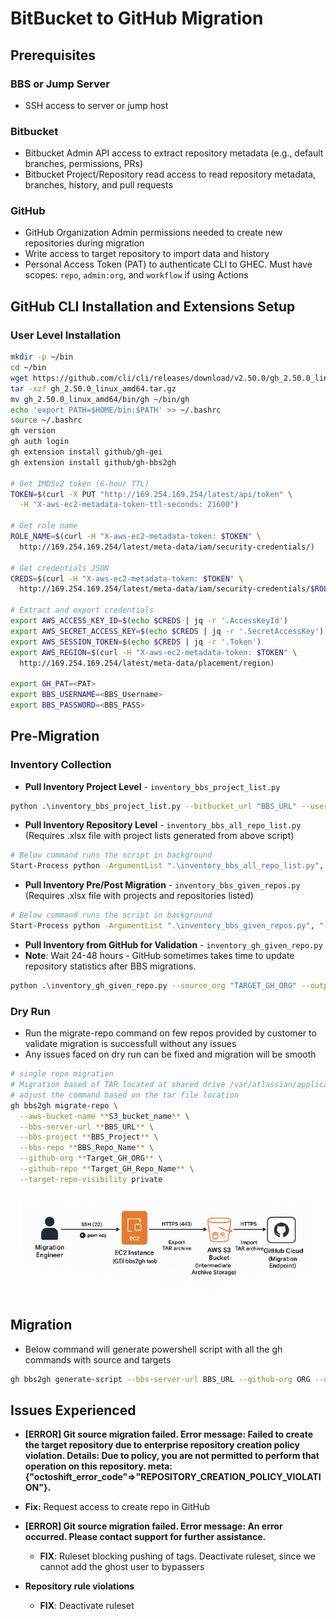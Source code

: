 # BitBucket to GitHub Migration

## Prerequisites

### BBS or Jump Server

- SSH access to server or jump host

### Bitbucket

- Bitbucket Admin API access to extract repository metadata (e.g., default branches, permissions, PRs)
- Bitbucket Project/Repository read access to read repository metadata, branches, history, and pull requests

### GitHub

- GitHub Organization Admin permissions needed to create new repositories during migration
- Write access to target repository to import data and history
- Personal Access Token (PAT) to authenticate CLI to GHEC. Must have scopes: `repo`, `admin:org`, and `workflow` if using Actions

## GitHub CLI Installation and Extensions Setup

### User Level Installation

``` bash
mkdir -p ~/bin
cd ~/bin
wget https://github.com/cli/cli/releases/download/v2.50.0/gh_2.50.0_linux_amd64.tar.gz
tar -xzf gh_2.50.0_linux_amd64.tar.gz
mv gh_2.50.0_linux_amd64/bin/gh ~/bin/gh
echo 'export PATH=$HOME/bin:$PATH' >> ~/.bashrc
source ~/.bashrc
gh version
gh auth login
gh extension install github/gh-gei
gh extension install github/gh-bbs2gh

# Get IMDSv2 token (6-hour TTL)
TOKEN=$(curl -X PUT "http://169.254.169.254/latest/api/token" \
  -H "X-aws-ec2-metadata-token-ttl-seconds: 21600")

# Get role name
ROLE_NAME=$(curl -H "X-aws-ec2-metadata-token: $TOKEN" \
  http://169.254.169.254/latest/meta-data/iam/security-credentials/)

# Get credentials JSON
CREDS=$(curl -H "X-aws-ec2-metadata-token: $TOKEN" \
  http://169.254.169.254/latest/meta-data/iam/security-credentials/$ROLE_NAME)

# Extract and export credentials
export AWS_ACCESS_KEY_ID=$(echo $CREDS | jq -r '.AccessKeyId')
export AWS_SECRET_ACCESS_KEY=$(echo $CREDS | jq -r '.SecretAccessKey')
export AWS_SESSION_TOKEN=$(echo $CREDS | jq -r '.Token')
export AWS_REGION=$(curl -H "X-aws-ec2-metadata-token: $TOKEN" \
  http://169.254.169.254/latest/meta-data/placement/region)

export GH_PAT=<PAT>
export BBS_USERNAME=<BBS_Username>
export BBS_PASSWORD=<BBS_PASS>
```

## Pre-Migration

### Inventory Collection

- **Pull Inventory Project Level** - `inventory_bbs_project_list.py`

```bash
python .\inventory_bbs_project_list.py --bitbucket_url "BBS_URL" --username "USERNAME" --password $BBS_PASS --output "bbs_testproj.xlsx"
```

- **Pull Inventory Repository Level** - `inventory_bbs_all_repo_list.py` (Requires .xlsx file with project lists generated from above script)

```bash
# Below command runs the script in background
Start-Process python -ArgumentList ".\inventory_bbs_all_repo_list.py", "--bitbucket_url", "BBS_URL", "--username", "USERNAME", "--password", $BBS_PASS -NoNewWindow -RedirectStandardOutput "output.log" -RedirectStandardError "output_err.log"
```

- **Pull Inventory Pre/Post Migration** - `inventory_bbs_given_repos.py` (Requires .xlsx file with projects and repositories listed)

```bash
# Below command runs the script in background
Start-Process python -ArgumentList ".\inventory_bbs_given_repos.py", "--bitbucket_url", "BBS_URL", "--username", "USERNAME", "--password", $BBS_PASS -NoNewWindow -RedirectStandardOutput "output.log" -RedirectStandardError "output_err.log"
```

- **Pull Inventory from GitHub for Validation** - `inventory_gh_given_repo.py`
- **Note**: Wait 24-48 hours - GitHub sometimes takes time to update repository statistics after BBS migrations.

```bash
python .\inventory_gh_given_repo.py --source_org "TARGET_GH_ORG" --output_file "GH-Repo-Inventory-Repo-post.xlsx"
```

### Dry Run
- Run the migrate-repo command on few repos provided by customer to validate migration is successfull without any issues
- Any issues faced on dry run can be fixed and migration will be smooth

```bash
# single repo migration
# Migration based of TAR located at shared drive /var/atlassian/application-data/bitbucket/shared/data/migration/export/".tar"
# adjust the command based on the tar file location
gh bbs2gh migrate-repo \
  --aws-bucket-name **S3_bucket_name** \
  --bbs-server-url **BBS_URL** \
  --bbs-project **BBS_Project** \
  --bbs-repo **BBS_Repo_Name** \
  --github-org **Target_GH_ORG** \
  --github-repo **Target_GH_Repo_Name** \
  --target-repo-visibility private
```
![alt text](bbs-gh.png)

## Migration
- Below command will generate powershell script with all the gh commands with source and targets 
```bash
gh bbs2gh generate-script --bbs-server-url BBS_URL --github-org ORG --output migrate.ps1 --no-ssl-verify
```

## Issues Experienced

- **[ERROR] Git source migration failed. Error message: Failed to create the target repository due to enterprise repository creation policy violation. Details: Due to policy, you are not permitted to perform that operation on this repository. meta: {"octoshift_error_code"=>"REPOSITORY_CREATION_POLICY_VIOLATION"}.**
 - **Fix:** Request access to create repo in GitHub
- **[ERROR] Git source migration failed. Error message: An error occurred. Please contact support for further assistance.**
  - **FIX**: Ruleset blocking pushing of tags. Deactivate ruleset, since we cannot add the ghost user to bypassers

- **Repository rule violations**
  - **FIX**: Deactivate ruleset
